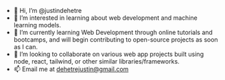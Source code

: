 - 👋 Hi, I’m @justindehetre
- 👀 I’m interested in learning about web development and machine learning models.
- 🌱 I’m currently learning Web Development through online tutorials and bootcamps, and will begin contributing to open-source projects as soon as I can.
- 💞️ I’m looking to collaborate on various web app projects built using node, react, tailwind, or other similar libraries/frameworks.
- 📫 Email me at dehetrejustin@gmail.com
